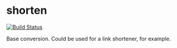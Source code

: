 # shorten
[![Build Status](https://travis-ci.org/ICJIA/bijective-link-shortener.svg?branch=master)](https://travis-ci.org/ICJIA/bijective-link-shortener)

Base conversion. Could be used for a link shortener, for example.
